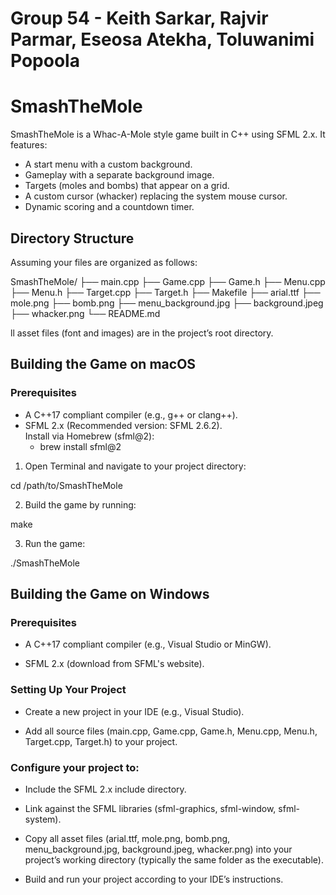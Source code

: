 # Group 54 - Keith Sarkar, Rajvir Parmar, Eseosa Atekha, Toluwanimi Popoola
# SmashTheMole

SmashTheMole is a Whac-A-Mole style game built in C++ using SFML 2.x. It features:
- A start menu with a custom background.
- Gameplay with a separate background image.
- Targets (moles and bombs) that appear on a grid.
- A custom cursor (whacker) replacing the system mouse cursor.
- Dynamic scoring and a countdown timer.

## Directory Structure

Assuming your files are organized as follows:

SmashTheMole/ ├── main.cpp ├── Game.cpp ├── Game.h ├── Menu.cpp ├── Menu.h ├── Target.cpp ├── Target.h ├── Makefile ├── arial.ttf ├── mole.png ├── bomb.png ├── menu_background.jpg ├── background.jpeg ├── whacker.png └── README.md

ll asset files (font and images) are in the project’s root directory.



## Building the Game on macOS

### Prerequisites

- A C++17 compliant compiler (e.g., g++ or clang++).
- SFML 2.x (Recommended version: SFML 2.6.2).  
  Install via Homebrew (sfml@2):
  - brew install sfml@2

1. Open Terminal and navigate to your project directory:

cd /path/to/SmashTheMole


2. Build the game by running:

make


3. Run the game:

./SmashTheMole




## Building the Game on Windows

### Prerequisites

- A C++17 compliant compiler (e.g., Visual Studio or MinGW).

- SFML 2.x (download from SFML's website).

### Setting Up Your Project
- Create a new project in your IDE (e.g., Visual Studio).
 
- Add all source files (main.cpp, Game.cpp, Game.h, Menu.cpp, Menu.h, Target.cpp, Target.h) to your project.

### Configure your project to:

- Include the SFML 2.x include directory.

- Link against the SFML libraries (sfml-graphics, sfml-window, sfml-system).

- Copy all asset files (arial.ttf, mole.png, bomb.png, menu_background.jpg, background.jpeg, whacker.png) into your project’s working directory (typically the same folder as the executable).

- Build and run your project according to your IDE’s instructions.

